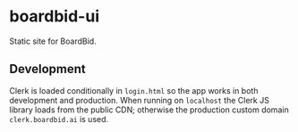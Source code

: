 # boardbid-ui

Static site for BoardBid.

## Development

Clerk is loaded conditionally in `login.html` so the app works in both development and production. When running on `localhost` the Clerk JS library loads from the public CDN; otherwise the production custom domain `clerk.boardbid.ai` is used.